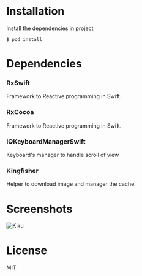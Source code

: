 # Installation
Install the dependencies in project

    $ pod install

# Dependencies

### RxSwift
Framework to Reactive programming in Swift.
### RxCocoa
Framework to Reactive programming in Swift.
### IQKeyboardManagerSwift
Keyboard's manager to handle scroll of view
### Kingfisher
Helper to download image and manager the cache.

# Screenshots
![Kiku](screenshot/home.png)

# License
MIT
